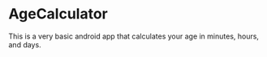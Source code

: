 # AgeCalculator
This is a very basic android app that calculates your age in minutes, hours, and days.
